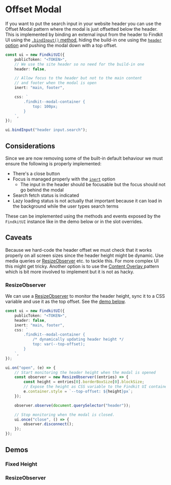 # Offset Modal

If you want to put the search input in your website header you can use the
Offset Modal pattern where the modal is just offsetted below the header. This is
implemented by binding an external input from the header to Findkit UI using the
[`.bindInput()` method](/ui/api/#bindInput), hiding the build-in one using the
[`header` option](/ui/api/#header) and pushing the modal down with
a top offset.

```ts
const ui = new FindkitUI({
	publicToken: "<TOKEN>",
	// We use the site header so no need for the build-in one
	header: false,

	// Allow focus to the header but not to the main content
	// and footer when the modal is open
	inert: "main, footer",

	css: `
		.findkit--modal-container {
			top: 100px;
		}
	`,
});

ui.bindInput("header input.search");
```

## Considerations

Since we are now removing some of the built-in default behaviour we must ensure
the following is properly implemented:

- There's a close button
- Focus is managed properly with the [`inert`](/ui/api/#inert) option
  - The input in the header should be focusable but the focus should not go behind the modal
- Search fetch status is indicated
- Lazy loading status is not actually that important because it can load in the
  background while the user types search terms

These can be implemented using the methods and events exposed by the `FindkitUI`
instance like in the demo below or in the slot overrides.

## Caveats

Because we hard-code the header offset we must check that it works properly on
all screen sizes since the header height might be dynamic. Use media queries or
[ResizeObserver][resizeobserver] etc. to tackle this.
For more complex UI this might get tricky. Another option is to use the [Content
Overlay ](content-overlay) pattern which is bit more involved to implement but
it is not as hacky.

### ResizeObserver

We can use a [ResizeObserver][resizeobserver] to monitor the header height,
sync it to a CSS variable and use it as the top offset. See the [demo
below](#resizeobserver-demo).

```ts
const ui = new FindkitUI({
	publicToken: "<TOKEN>",
	header: false,
	inert: "main, footer",
	css: `
		.findkit--modal-container {
			/* dynamically updating header height */
			top: var(--top-offset);
		}
	`,
});

ui.on("open", (e) => {
	// Start monitoring the header height when the modal is opened
	const observer = new ResizeObserver((entries) => {
		const height = entries[0].borderBoxSize[0].blockSize;
		// Expose the height as CSS variable to the Findkit UI container
		e.container.style = `--top-offset: ${height}px`;
	});

	observer.observe(document.querySelector("header"));

	// Stop monitoring when the modal is closed.
	ui.once("close", () => {
		observer.disconnect();
	});
});
```

## Demos

### Fixed Height

<Codesandbox example="static/modal-offset" />

### ResizeObserver

<Codesandbox example="static/offset-modal-resize-observer" />

[resizeobserver]: https://developer.mozilla.org/en-US/docs/Web/API/ResizeObserver
